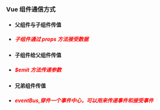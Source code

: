 ### Vue 组件通信方式

- #### 父组件与子组件传值

* ##### <font color=red>子组件通过 props 方法接受数据</font>

- #### 子组件给父组件传值

* ##### <font color=red>$emit 方法传递参数</font>

- #### 兄弟组件传值

* ##### <font color=red>eventBus,穿件一个事件中心，可以用来传递事件和接受事件</font>
